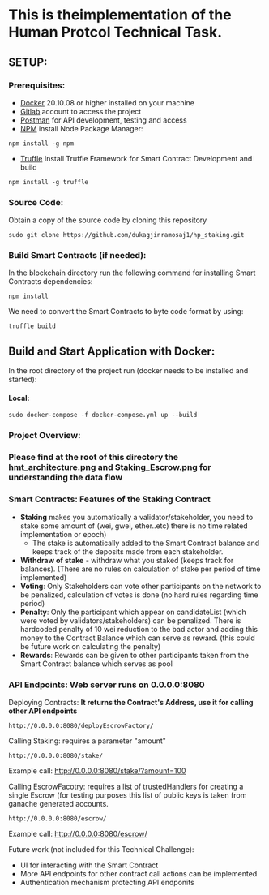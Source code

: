 # This is theimplementation of the Human Protcol Technical Task.

## SETUP:

### Prerequisites:
- [Docker](https://www.digitalocean.com/community/tutorials/how-to-install-and-use-docker-on-ubuntu-20-04) 20.10.08 or higher installed on your machine
- [Gitlab](https://about.gitlab.com/) account to access the project
- [Postman](https://www.postman.com/downloads/) for API development, testing and access
- [NPM](https://docs.npmjs.com/downloading-and-installing-node-js-and-npm) install Node Package Manager:

```
npm install -g npm
```

- [Truffle](https://www.trufflesuite.com/docs/truffle/getting-started/installation) Install Truffle Framework for Smart Contract Development and build

```
npm install -g truffle
```

### Source Code:
Obtain a copy of the source code by cloning this repository
```
sudo git clone https://github.com/dukagjinramosaj1/hp_staking.git
```

### Build Smart Contracts (if needed):
In the blockchain directory run the following command for installing Smart Contracts dependencies:
```
npm install
```
We need to convert the Smart Contracts to byte code format by using:
```
truffle build
```


## Build and Start Application with Docker:
In the root directory of the project run (docker needs to be installed and started):

#### Local: 
```
sudo docker-compose -f docker-compose.yml up --build
```


### Project Overview:
### Please find at the root of this directory the hmt_architecture.png and Staking_Escrow.png for understanding the data flow

### Smart Contracts: Features of the Staking Contract
  - **Staking** makes you automatically a validator/stakeholder,  you need to stake some amount of (wei, gwei, ether..etc) there is no time related implementation or epoch)  
     - The stake is automatically added to the Smart Contract balance and keeps track of the deposits made from each stakeholder. 
  - **Withdraw of stake** - withdraw what you staked (keeps track for balances). (There are no rules on calculation of stake per period of time implemented) 
  - **Voting**: Only Stakeholders can vote other participants on the network to be penalized, calculation of votes is done (no hard rules regarding time period)
  - **Penalty**: Only the participant which appear on candidateList (which were voted by validators/stakeholders) can be penalized. There is hardcoded penalty of 10 wei reduction to the bad actor and adding this money to the Contract Balance which can serve as reward. (this could be future work on calculating the penalty) 
  - **Rewards**: Rewards can be given to other participants taken from the Smart Contract balance which serves as pool 
  
### API Endpoints: Web server runs on 0.0.0.0:8080
Deploying Contracts: **It returns the Contract's Address, use it for calling other API endpoints**  
```
http://0.0.0.0:8080/deployEscrowFactory/
 ```
 
 Calling Staking: requires a parameter "amount" 
 ```
http://0.0.0.0:8080/stake/
 ```
 Example call: http://0.0.0.0:8080/stake/?amount=100

 Calling EscrowFacotry: requires a list of  trustedHandlers for creating a single Escrow (for testing purposes this list of public keys is taken from ganache generated accounts.
 ```
http://0.0.0.0:8080/escrow/
 ```
 Example call: http://0.0.0.0:8080/escrow/


Future work (not included for this Technical Challenge):  

- UI for interacting with the Smart Contract 
- More API endpoints for other contract call actions can be implemented 
- Authentication mechanism protecting API endponits

